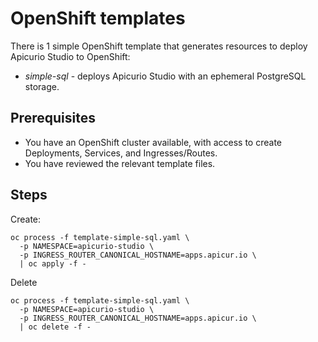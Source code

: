 # OpenShift templates

There is 1 simple OpenShift template that generates resources to deploy Apicurio Studio to OpenShift:

- *simple-sql* - deploys Apicurio Studio with an ephemeral PostgreSQL storage.

## Prerequisites

- You have an OpenShift cluster available, with access to create Deployments, Services, and Ingresses/Routes.
- You have reviewed the relevant template files.

## Steps

Create:

```shell
oc process -f template-simple-sql.yaml \
  -p NAMESPACE=apicurio-studio \
  -p INGRESS_ROUTER_CANONICAL_HOSTNAME=apps.apicur.io \
  | oc apply -f - 
```

Delete

```shell
oc process -f template-simple-sql.yaml \
  -p NAMESPACE=apicurio-studio \
  -p INGRESS_ROUTER_CANONICAL_HOSTNAME=apps.apicur.io \
  | oc delete -f - 
```
